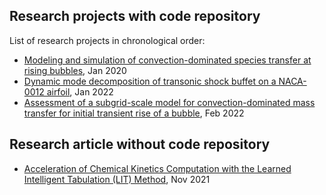 ## Research projects with code repository

List of research projects in chronological order:

- [Modeling and simulation of convection-dominated species transfer at rising bubbles](https://github.com/AndreWeiner/phd_openfoam), Jan 2020
- [Dynamic mode decomposition of transonic shock buffet on a NACA-0012 airfoil](https://github.com/FlowModelingControl/naca0012_shock_buffet), Jan 2022
- [Assessment of a subgrid-scale model for convection-dominated mass transfer for initial transient rise of a bubble](https://github.com/AndreWeiner/sgs_model_test_transient), Feb 2022


## Research article without code repository

- [Acceleration of Chemical Kinetics Computation with the Learned Intelligent Tabulation (LIT) Method](https://www.mdpi.com/1996-1073/14/23/7851), Nov 2021